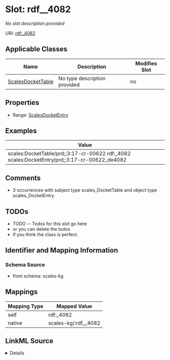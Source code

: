 

# Slot: rdf__4082


_No slot description provided_





URI: [rdf:_4082](http://www.w3.org/1999/02/22-rdf-syntax-ns#_4082)



<!-- no inheritance hierarchy -->





## Applicable Classes

| Name | Description | Modifies Slot |
| --- | --- | --- |
| [ScalesDocketTable](../classes/ScalesDocketTable.md) | No type description provided |  no  |







## Properties

* Range: [ScalesDocketEntry](../classes/ScalesDocketEntry.md)






## Examples

| Value |
| --- |
| scales:DocketTable/prd;;3:17-cr-00622 rdf:_4082 scales:DocketEntry/prd;;3:17-cr-00622_de4082 |

## Comments

* 3 occurrences with subject type scales_DocketTable and object type scales_DocketEntry.

## TODOs

* TODO -- Todos for this slot go here
* or you can delete the todos
* if you think the class is perfect.

## Identifier and Mapping Information







### Schema Source


* from schema: scales-kg




## Mappings

| Mapping Type | Mapped Value |
| ---  | ---  |
| self | rdf:_4082 |
| native | scales-kg/:rdf__4082 |




## LinkML Source

<details>
```yaml
name: rdf__4082
description: No slot description provided
todos:
- TODO -- Todos for this slot go here
- or you can delete the todos
- if you think the class is perfect.
comments:
- 3 occurrences with subject type scales_DocketTable and object type scales_DocketEntry.
examples:
- value: scales:DocketTable/prd;;3:17-cr-00622 rdf:_4082 scales:DocketEntry/prd;;3:17-cr-00622_de4082
from_schema: scales-kg
rank: 1000
slot_uri: rdf:_4082
alias: rdf__4082
domain_of:
- scales_DocketTable
range: scales_DocketEntry

```
</details>
